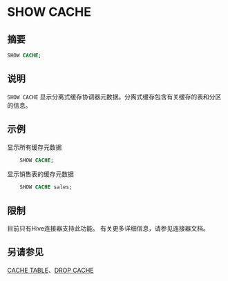 
# SHOW CACHE

## 摘要

``` sql
SHOW CACHE;
```

## 说明

`SHOW CACHE` 显示分离式缓存协调器元数据。分离式缓存包含有关缓存的表和分区的信息。

## 示例

显示所有缓存元数据

```sql
    SHOW CACHE;
```

显示销售表的缓存元数据

```sql
    SHOW CACHE sales;
```  

## 限制

目前只有Hive连接器支持此功能。 有关更多详细信息，请参见连接器文档。

## 另请参见

[CACHE TABLE](./cache-table.md)、[DROP CACHE](./drop-cache.md)